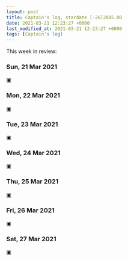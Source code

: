```yaml
---
layout: post
title: Captain's log, stardate [-26]2885.00
date: 2021-03-21 12:23:27 +0000
last_modified_at: 2021-03-21 12:23:27 +0000
tags: [Captain's log]
---
```


This week in review:

<!-- more -->

### Sun, 21 Mar 2021

▣

### Mon, 22 Mar 2021

▣

### Tue, 23 Mar 2021

▣

### Wed, 24 Mar 2021

▣

### Thu, 25 Mar 2021

▣

### Fri, 26 Mar 2021

▣

### Sat, 27 Mar 2021

▣
